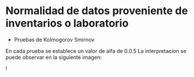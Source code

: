 # Normalidad de datos proveniente de inventarios o laboratorio

+ Pruebas de Kolmogorov Smirnov


En cada prueba se establece un valor de alfa de 0.0.5
La interpretacion se puede observar en la siguiente imagen:

!
